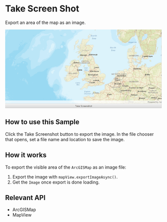 # Take Screen Shot

Export an area of the map as an image.

![](TakeScreenShot.png)

## How to use this Sample

Click the Take Screenshot button to export the image. In the file chooser that opens, set a file name and location to
 save the image.

## How it works

To export the visible area of the `ArcGISMap` as an image file:


1.  Export the image with `mapView.exportImageAsync()`.
2.  Get the `Image` once export is done loading.


## Relevant API


*   ArcGISMap
*   MapView



